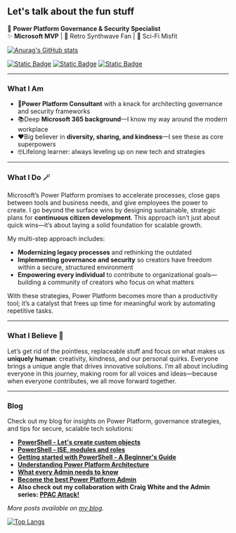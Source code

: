 ## Let's talk about the fun stuff

🚀 **Power Platform Governance & Security Specialist**  
✨ **Microsoft MVP** | 🌌 Retro Synthwave Fan | 👾 Sci-Fi Misfit  

[![Anurag's GitHub stats](https://github-readme-stats.vercel.app/api?username=MichaelRoth42&show_icons=true&theme=ocean_dark)](https://github.com/anuraghazra/github-readme-stats)

[![Static Badge](https://img.shields.io/badge/MichaelRoth42-blue?logo=bluesky&labelColor=%232b2e2eff&color=%232157B5ff)](https://bsky.app/profile/michael42.bsky.social)
[![Static Badge](https://img.shields.io/badge/MichaelRoth42-blue?logo=logmein&labelColor=%232b2e2eff&color=%232294EAff)](https://www.linkedin.com/in/michaelroth42/)
[![Static Badge](https://img.shields.io/badge/MichaelRoth42-grey?logo=netlify&labelColor=%232b2e2eff&color=%2322b8b6ff)](https://www.michaelroth42.com/)

---

### What I Am
- 🚀**Power Platform Consultant** with a knack for architecting governance and security frameworks  
- 📚Deep **Microsoft 365 background**—I know my way around the modern workplace  
- ❤️Big believer in **diversity, sharing, and kindness**—I see these as core superpowers  
- 🤓Lifelong learner: always leveling up on new tech and strategies  

---

### What I Do 🪄
Microsoft’s Power Platform promises to accelerate processes, close gaps between tools and business needs, and give employees the power to create. I go beyond the surface wins by designing sustainable, strategic plans for **continuous citizen development**. This approach isn’t just about quick wins—it’s about laying a solid foundation for scalable growth.  

My multi-step approach includes:  
- **Modernizing legacy processes** and rethinking the outdated  
- **Implementing governance and security** so creators have freedom within a secure, structured environment  
- **Empowering every individual** to contribute to organizational goals—building a community of creators who focus on what matters  

With these strategies, Power Platform becomes more than a productivity tool; it’s a catalyst that frees up time for meaningful work by automating repetitive tasks.

---

### What I Believe 🌈
Let’s get rid of the pointless, replaceable stuff and focus on what makes us **uniquely human**: creativity, kindness, and our personal quirks. Everyone brings a unique angle that drives innovative solutions. I’m all about including everyone in this journey, making room for all voices and ideas—because when everyone contributes, we all move forward together.

---

### Blog
Check out my blog for insights on Power Platform, governance strategies, and tips for secure, scalable tech solutions:

- **[PowerShell - Let's create custom objects](https://www.michaelroth42.com/post/2024-05-01-lets-create-custom-objects/)**
- **[PowerShell - ISE, modules and roles](https://www.michaelroth42.com/post/2024-04-16-ise-modules-and-roles-copy/)**
- **[Getting started with PowerShell - A Beginner's Guide](https://www.michaelroth42.com/post/2024-04-10-getting-started-with-powershell/)**
- **[Understanding Power Platform Architecture](https://www.michaelroth42.com/post/2024-04-02-understanding-power-platform-architecture-copy/)**
- **[What every Admin needs to know](https://www.michaelroth42.com/post/2024-03-19-what-every-admin-needs-to-know/)**
- **[Become the best Power Platform Admin](https://www.michaelroth42.com/post/2023-09-07-become-the-best-power-platform-admin/)**
- **Also check out my collaboration with Craig White and the Admin series: [PPAC Attack!](https://platformsofpower.net/ppac-attack/)**

*More posts available on [my blog](https://www.michaelroth42.com/).*


[![Top Langs](https://github-readme-stats.vercel.app/api/top-langs/?username=MichaelRoth42&layout=compact)](https://github.com/anuraghazra/github-readme-stats)
